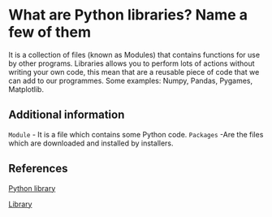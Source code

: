 # What are Python libraries? Name a few of them

It is a collection of files (known as Modules) that contains functions for use by other programs. Libraries allows you to perform lots of actions without writing your own code, this mean that are a reusable piece of code that we can add to our programmes. Some examples: Numpy, Pandas, Pygames, Matplotlib.

## Additional information

`Module` - It is a file which contains some Python code.
`Packages` -Are the files which are downloaded and installed by installers.

## References

[Python library](https://www.quora.com/What-is-a-Python-library-and-what-can-I-use-it-for?share=1)

[Library](https://www.codingninjas.com/blog/2020/07/24/python-libraries-and-their-features/)
